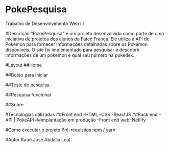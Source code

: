 # PokePesquisa
Trabalho de Desenvolvimento Web III

#Descrição
"PokePesquisa" é um projeto desenvolvido como parte de uma iniciativa de projetos dos alunos da Fatec Franca. Ele utiliza a API de Pokémon para fornecer informações detalhadas sobre os Pokémon disponíveis.
O site foi implementado para pesquisar e descobrir informações de um pokemon e qual seu número na pokedex.

#Layout
##Home

##Botão para iniciar

##Teste de pesquisa

##Pesquisa funcional

##Sobre

#Tecnologias utilizadas
##Front end
-HTML
-CSS
-ReactJS
##Back end
-API | PokéAPI
##implantação em produção
-Front end web: Netlify

#Como executar o projeto
Pré-requisitos npm / yarn


#Autor
Kauê José Abdalla Leal

